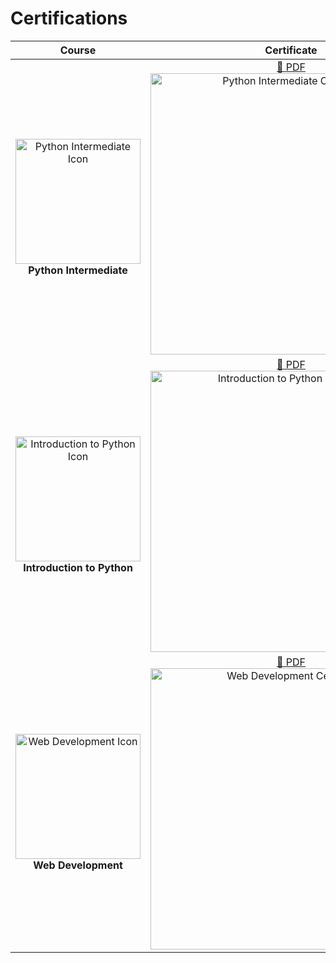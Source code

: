 # Certifications

<table>
  <thead>
    <tr>
      <th>Course</th>
      <th>Certificate</th>
      <th>Details</th>
    </tr>
  </thead>
  <tbody><tr>
      <td align="center">
        <img src="https://lecontent.sololearn.com/material-images/9a27a3791a09456d99100e138afdda96-PythonIntermediate.png" alt="Python Intermediate Icon" width="200"><br>
        <strong>Python Intermediate</strong>
      </td>
      <td align="center">
        <a href="https://www.sololearn.com/Certificate/CC-G1SRNCVY/pdf/" target="_blank">📄 PDF</a><br>
        <img src="https://www.sololearn.com/Certificate/CC-G1SRNCVY/jpg/" alt="Python Intermediate Certificate" width="450">
      </td>
      <td>
        <ul>
          <li><strong>Issued Date:</strong> 2024-12-26</li>
          <li><a href="https://www.sololearn.com/certificates/CC-G1SRNCVY" target="_blank">View Certificate</a></li>
        </ul>
      </td>
    </tr><tr>
      <td align="center">
        <img src="https://lecontent.sololearn.com/material-images/a0661e13ab5b47a5bc05dc171e14bd6d-python.png" alt="Introduction to Python Icon" width="200"><br>
        <strong>Introduction to Python</strong>
      </td>
      <td align="center">
        <a href="https://www.sololearn.com/Certificate/CC-XMWWR7UR/pdf/" target="_blank">📄 PDF</a><br>
        <img src="https://www.sololearn.com/Certificate/CC-XMWWR7UR/jpg/" alt="Introduction to Python Certificate" width="450">
      </td>
      <td>
        <ul>
          <li><strong>Issued Date:</strong> 2024-12-22</li>
          <li><a href="https://www.sololearn.com/certificates/CC-XMWWR7UR" target="_blank">View Certificate</a></li>
        </ul>
      </td>
    </tr><tr>
      <td align="center">
        <img src="https://lecontent.sololearn.com/material-images/63851450a2054ee7a73e58c18b155340-Webdevelopment.png" alt="Web Development Icon" width="200"><br>
        <strong>Web Development</strong>
      </td>
      <td align="center">
        <a href="https://www.sololearn.com/Certificate/CC-EETVZPT3/pdf/" target="_blank">📄 PDF</a><br>
        <img src="https://www.sololearn.com/Certificate/CC-EETVZPT3/jpg/" alt="Web Development Certificate" width="450">
      </td>
      <td>
        <ul>
          <li><strong>Issued Date:</strong> 2024-12-21</li>
          <li><a href="https://www.sololearn.com/certificates/CC-EETVZPT3" target="_blank">View Certificate</a></li>
        </ul>
      </td>
    </tr></tbody>
</table>